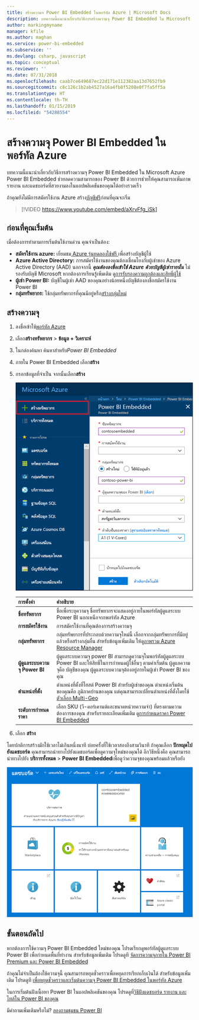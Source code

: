 ```yaml
---
title: สร้างความจ Power BI Embedded ในพอร์ทัล Azure | Microsoft Docs
description: บทความนี้แนะนำเกี่ยวกับวิธีการสร้างความจุ Power BI Embedded ใน Microsoft Azure
author: markingmyname
manager: kfile
ms.author: maghan
ms.service: power-bi-embedded
ms.subservice: ''
ms.devlang: csharp, javascript
ms.topic: conceptual
ms.reviewer: ''
ms.date: 07/31/2018
ms.openlocfilehash: caab7ce649687ec22d171e112382aa13d7652fb9
ms.sourcegitcommit: c8c126c1b2ab4527a16a4fb8f5208e0f7fa5ff5a
ms.translationtype: HT
ms.contentlocale: th-TH
ms.lasthandoff: 01/15/2019
ms.locfileid: "54288554"
---
```

# <a name="create-power-bi-embedded-capacity-in-the-azure-portal"></a>สร้างความจุ Power BI Embedded ในพอร์ทัล Azure

บทความนี้แนะนำเกี่ยวกับวิธีการสร้างความจุ Power BI Embedded ใน Microsoft Azure Power BI Embedded ช่วยลดความสามารถของ Power BI ด้วยการช่วยให้คุณสามารถเพิ่มภาพ รายงาน และแดชบอร์ดที่สวยงามลงในแอปพลิเคชันของคุณได้อย่างรวดเร็ว

ถ้าคุณยังไม่มีการสมัครใช้งาน Azure สร้าง[บัญชีฟรี](https://azure.microsoft.com/free/)ก่อนที่คุณจะเริ่ม

> [!VIDEO https://www.youtube.com/embed/aXrvFfg_iSk]

## <a name="before-you-begin"></a>ก่อนที่คุณเริ่มต้น

เมื่อต้องการทำตามการเริ่มต้นใช้งานด่วน คุณจำเป็นต้อง:

* **สมัครใช้งาน azure:** เยี่ยมชม[ Azure รุ่นทดลองใช้ฟรี ](https://azure.microsoft.com/free/)เพื่อสร้างบัญชีผู้ใช้
* **Azure Active Directory:** การสมัครใช้งานของคุณต้องเชื่อมโยงกับผู้เช่าของ Azure Active Directory (AAD) นอกจากนี้ ***คุณต้องลงชื่อเข้าใช้ Azure ด้วยบัญชีผู้เช่ารายนั้น*** ไม่รองรับบัญชี Microsoft หากต้องการเรียนรู้เพิ่มเติม ดู[การรับรองความถูกต้องและสิทธิ์ผู้ใช้](https://docs.microsoft.com/azure/analysis-services/analysis-services-manage-users)
* **ผู้เช่า Power BI:** บัญชีในผู้เช่า AAD ของคุณอย่างน้อยหนึ่งบัญชีต้องลงชื่อสมัครใช้งาน Power BI
* **กลุ่มทรัพยากร:** ใช้กลุ่มทรัพยากรที่คุณมีอยู่หรือ[สร้างกลุ่มใหม่](https://docs.microsoft.com/azure/azure-resource-manager/resource-group-overview)

## <a name="create-a-capacity"></a>สร้างความจุ

1. ลงชื่อเข้าใช้[พอร์ทัล Azure](https://portal.azure.com/)

2. เลือก**สร้างทรัพยากร** > **ข้อมูล + วิเคราะห์**

3. ในกล่องค้นหา ค้นหาสำหรับ*Power BI Embedded*

4. ภายใน Power BI Embedded เลือก**สร้าง**

5. กรอกข้อมูลที่จำเป็น จากนั้นเลือก**สร้าง**

    ![ฟิลด์เพื่อกรอกข้อมูลสำหรับสร้างความจุใหม่](media/azure-pbie-create-capacity/azure-portal-create-power-bi-embedded.png)

    |การตั้งค่า |คำอธิบาย |
    |---------|---------|
    |**ชื่อทรัพยากร**|ชื่อเพื่อระบุความจุ ชื่อทรัพยากรจะแสดงอยู่ภายในพอร์ทัลผู้ดูแลระบบ Power BI นอกเหนือจากพอร์ทัล Azure|
    |**การสมัครใช้งาน**|การสมัครใช้งานที่คุณต้องการสร้างความจุ|
    |**กลุ่มทรัพยากร**|กลุ่มทรัพยากรที่ประกอบด้วยความจุใหม่นี้ เลือกจากกลุ่มทรัพยากรที่มีอยู่แล้วหรือสร้างกลุ่มอื่น สำหรับข้อมูลเพิ่มเติม ให้ดู[ภาพรวม Azure Resource Manager](https://docs.microsoft.com/azure/azure-resource-manager/resource-group-overview)|
    |**ผู้ดูแลระบบความจุ Power BI**|ผู้ดูแลระบบความจุ power BI สามารถดูความจุในพอร์ทัลผู้ดูแลระบบ Power BI และให้สิทธิ์ในการกำหนดผู้ใช้อื่นๆ ตามค่าเริ่มต้น ผู้ดูแลความจุคือ บัญชีของคุณ ผู้ดูแลระบบความจุต้องอยู่ภายในผู้เช่า Power BI ของคุณ|
    |**ตำแหน่งที่ตั้ง**|ตำแหน่งที่ตั้งที่โฮสต์ Power BI สำหรับผู้เช่าของคุณ ตำแหน่งเริ่มต้นของคุณคือ ภูมิภาคบ้านของคุณ แต่คุณสามารถเปลี่ยนตำแหน่งที่ตั้งโดยใช้[ตัวเลือก Multi-Geo](embedded-multi-geo.md)
    |**ระดับการกำหนดราคา**|เลือก SKU (วี-คอร์เคานต์และขนาดหน่วยความจำ) ที่ตรงตามความต้องการของคุณ  สำหรับรายละเอียดเพิ่มเติม ดู[การกำหนดราคา Power BI Embedded](https://azure.microsoft.com/pricing/details/power-bi-embedded/)|

6. เลือก **สร้าง**

โดยปกติการสร้างมักใช้เวลาไม่เกินหนึ่งนาที บ่อยครั้งที่ใช้เวลาสองถึงสามวินาที ถ้าคุณเลือก **ปักหมุดไปยังแดชบอร์ด** คุณสามารถนำทางไปยังแดชบอร์ดเพื่อดูความจุใหม่ของคุณได้ อีกวิธีหนึ่งคือ คุณสามารถนำทางไปยัง **บริการทั้งหมด** > **Power BI Embedded**เพื่อดูว่าความจุของคุณพร้อมแล้วหรือยัง

![แดชบอร์ดพอร์ทัล Azure ที่มีความจุ Power BI Embedded](media/azure-pbie-create-capacity/azure-portal-dashboard.png)

## <a name="next-steps"></a>ขั้นตอนถัดไป

หากต้องการใช้ความจุ Power BI Embedded ใหม่ของคุณ โปรดเรียกดูพอร์ทัลผู้ดูแลระบบ Power BI เพื่อกำหนดพื้นที่ทำงาน สำหรับข้อมูลเพิ่มเติม โปรดดูที [จัดการความจุภายใน Power BI Premium และ Power BI Embedded](https://powerbi.microsoft.com/documentation/powerbi-admin-premium-manage/)

ถ้าคุณไม่จำเป็นต้องใช้ความจุนี้ คุณสามารถหยุดชั่วคราวเพื่อหยุดการเรียกเก็บเงินได้ สำหรับข้อมูลเพิ่มเติม โปรดดูที [เพื่อหยุดชั่วคราวและเริ่มต้นความจุ Power BI Embedded ในพอร์ทัล Azure](azure-pbie-pause-start.md)

ในการเริ่มต้นฝังเนื้อหา Power BI ในแอปพลิเคชันของคุณ โปรดดูที่[วิธีฝังแดชบอร์ด รายงาน และไทล์ใน Power BI ของคุณ](https://powerbi.microsoft.com/documentation/powerbi-developer-embedding-content/)

มีคำถามเพิ่มเติมหรือไม่? [ลองถามชุมชน Power BI](http://community.powerbi.com/)